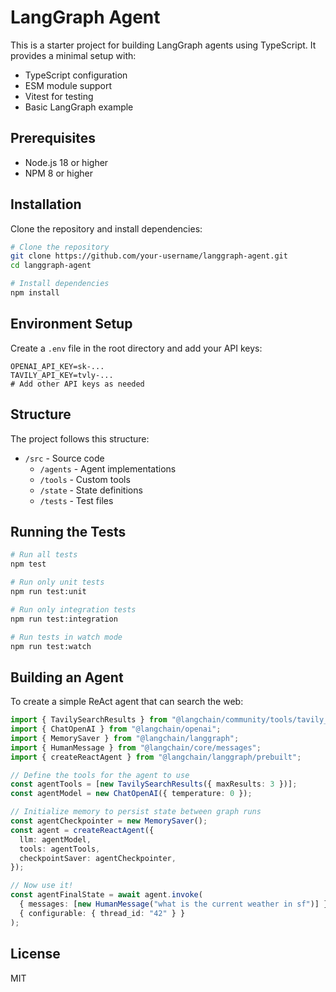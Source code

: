# LangGraph Agent

This is a starter project for building LangGraph agents using TypeScript. It provides a minimal setup with:

- TypeScript configuration
- ESM module support
- Vitest for testing
- Basic LangGraph example

## Prerequisites

- Node.js 18 or higher
- NPM 8 or higher

## Installation

Clone the repository and install dependencies:

```bash
# Clone the repository
git clone https://github.com/your-username/langgraph-agent.git
cd langgraph-agent

# Install dependencies
npm install
```

## Environment Setup

Create a `.env` file in the root directory and add your API keys:

```
OPENAI_API_KEY=sk-...
TAVILY_API_KEY=tvly-...
# Add other API keys as needed
```

## Structure

The project follows this structure:

- `/src` - Source code
  - `/agents` - Agent implementations
  - `/tools` - Custom tools
  - `/state` - State definitions
  - `/tests` - Test files

## Running the Tests

```bash
# Run all tests
npm test

# Run only unit tests
npm run test:unit

# Run only integration tests
npm run test:integration

# Run tests in watch mode
npm run test:watch
```

## Building an Agent

To create a simple ReAct agent that can search the web:

```typescript
import { TavilySearchResults } from "@langchain/community/tools/tavily_search";
import { ChatOpenAI } from "@langchain/openai";
import { MemorySaver } from "@langchain/langgraph";
import { HumanMessage } from "@langchain/core/messages";
import { createReactAgent } from "@langchain/langgraph/prebuilt";

// Define the tools for the agent to use
const agentTools = [new TavilySearchResults({ maxResults: 3 })];
const agentModel = new ChatOpenAI({ temperature: 0 });

// Initialize memory to persist state between graph runs
const agentCheckpointer = new MemorySaver();
const agent = createReactAgent({
  llm: agentModel,
  tools: agentTools,
  checkpointSaver: agentCheckpointer,
});

// Now use it!
const agentFinalState = await agent.invoke(
  { messages: [new HumanMessage("what is the current weather in sf")] },
  { configurable: { thread_id: "42" } }
);
```

## License

MIT
